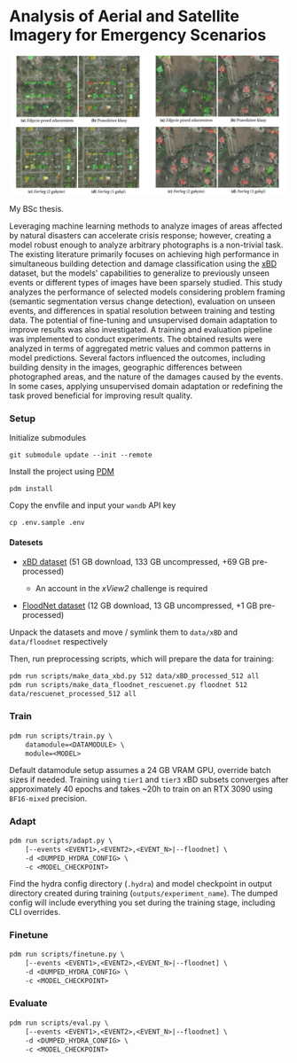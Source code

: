 # Analysis of Aerial and Satellite Imagery for Emergency Scenarios

![img](.img/banner.jpg)

My BSc thesis.

Leveraging machine learning methods to analyze images of areas affected by natural disasters can accelerate crisis response; however, creating a model robust enough to analyze arbitrary photographs is a non-trivial task. The existing literature primarily focuses on achieving high performance in simultaneous building detection and damage classification using the [xBD](https://arxiv.org/abs/1911.09296) dataset, but the models' capabilities to generalize to previously unseen events or different types of images have been sparsely studied. This study analyzes the performance of selected models considering problem framing (semantic segmentation versus change detection), evaluation on unseen events, and differences in spatial resolution between training and testing data. The potential of fine-tuning and unsupervised domain adaptation to improve results was also investigated. A training and evaluation pipeline was implemented to conduct experiments. The obtained results were analyzed in terms of aggregated metric values and common patterns in model predictions. Several factors influenced the outcomes, including building density in the images, geographic differences between photographed areas, and the nature of the damages caused by the events. In some cases, applying unsupervised domain adaptation or redefining the task proved beneficial for improving result quality.

### Setup

Initialize submodules

```shell
git submodule update --init --remote
```

Install the project using [PDM](https://pdm-project.org/en/latest/)

```shell
pdm install
```

Copy the envfile and input your `wandb` API key

```shell
cp .env.sample .env
```

#### Datesets

- [xBD dataset](https://xview2.org/dataset) (51 GB download, 133 GB uncompressed, +69 GB pre-processed)

    - An account in the *xView2* challenge is required

- [FloodNet dataset](https://www.dropbox.com/scl/fo/k33qdif15ns2qv2jdxvhx/ANGaa8iPRhvlrvcKXjnmNRc?rlkey=ao2493wzl1cltonowjdbrnp7f&e=4&dl=0) (12 GB download, 13 GB uncompressed, +1 GB pre-processed)

Unpack the datasets and move / symlink them to `data/xBD` and `data/floodnet` respectively

Then, run preprocessing scripts, which will prepare the data for training:

```shell
pdm run scripts/make_data_xbd.py 512 data/xBD_processed_512 all
pdm run scripts/make_data_floodnet_rescuenet.py floodnet 512 data/rescuenet_processed_512 all
```

### Train

```shell
pdm run scripts/train.py \
    datamodule=<DATAMODULE> \
    module=<MODEL>
```

Default datamodule setup assumes a 24 GB VRAM GPU, override batch sizes if needed. Training using `tier1` and `tier3` xBD subsets converges after approximately 40 epochs and takes ~20h to train on an RTX 3090 using `BF16-mixed` precision.

### Adapt

```shell
pdm run scripts/adapt.py \
    [--events <EVENT1>,<EVENT2>,<EVENT_N>|--floodnet] \
    -d <DUMPED_HYDRA_CONFIG> \
    -c <MODEL_CHECKPOINT>
```

Find the hydra config directory (`.hydra`) and model checkpoint in output directory created during training (`outputs/experiment_name`). The dumped config will include everything you set during the training stage, including CLI overrides.

### Finetune

```shell
pdm run scripts/finetune.py \
    [--events <EVENT1>,<EVENT2>,<EVENT_N>|--floodnet] \
    -d <DUMPED_HYDRA_CONFIG> \
    -c <MODEL_CHECKPOINT>
```

### Evaluate

```shell
pdm run scripts/eval.py \
    [--events <EVENT1>,<EVENT2>,<EVENT_N>|--floodnet] \
    -d <DUMPED_HYDRA_CONFIG> \
    -c <MODEL_CHECKPOINT>
```

